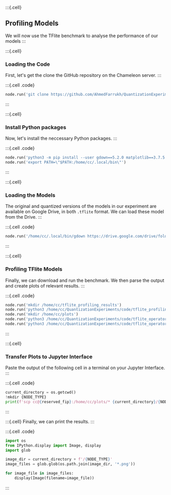 :::{.cell}
## Profiling Models
We will now use the TFlite benchmark to analyse the performance of our models 
:::

:::{.cell}
### Loading the Code
First, let's get the clone the GitHub repository on the Chameleon server.
:::

:::{.cell .code}
```python
node.run('git clone https://github.com/AhmedFarrukh/QuantizationExperiments.git')
```
:::

:::{.cell}
### Install Python packages
Now, let's install the neccessary Python packages.
:::

:::{.cell .code}
```python
node.run('python3 -m pip install --user gdown==5.2.0 matplotlib==3.7.5')
node.run('export PATH=\"$PATH:/home/cc/.local/bin\"')
```
:::

:::{.cell}
### Loading the Models
The original and quantized versions of the models in our experiment are available on Google Drive, in both `.tflite` format. We can load these model from the Drive.
:::

:::{.cell .code}
```python
node.run('/home/cc/.local/bin/gdown https://drive.google.com/drive/folders/1OcJ9ceYg6ZWFJ4QMR0zznsw0KVeHPa4h?usp=drive_link -O /home/cc/models --folder')
```
:::


:::{.cell}
### Profiling TFlite Models 
Finally, we can download and run the benchmark. We then parse the output and create plots of relevant results.
:::

:::{.cell .code}
```python
node.run('mkdir /home/cc/tflite_profiling_results')
node.run('python3 /home/cc/QuantizationExperiments/code/tflite_profiling.py  --results_dir=/home/cc/tflite_profiling_results')
node.run('mkdir /home/cc/plots')
node.run('python3 /home/cc/QuantizationExperiments/code/tflite_operators.py --model=ResNet50 --orig_result_path=/home/cc/tfllite_profiling_results/tflite_ResNet50_profiling.txt --quant_result_path=/home/cc/tfllite_profiling_results/tflite_ResNet50_quant_profiling.txt --output_name=ResNet50')
node.run('python3 /home/cc/QuantizationExperiments/code/tflite_operators.py --model=VGG16 --orig_result_path=/home/cc/tfllite_profiling_results/tflite_VGG16_profiling.txt --quant_result_path=/home/cc/tfllite_profiling_results/tflite_VGG16_quant_profiling.txt --output_name=VGG16')
```
:::

:::{.cell}
### Transfer Plots to Jupyter Interface 
Paste the output of the following cell in a terminal on your Jupyter Interface.
:::

:::{.cell .code}
```python
current_directory = os.getcwd()
!mkdir {NODE_TYPE}
print(f'scp cc@{reserved_fip}:/home/cc/plots/* {current_directory}/{NODE_TYPE}')

```
:::

:::{.cell}
Finally, we can print the results.
:::

:::{.cell .code}
```python
import os
from IPython.display import Image, display
import glob

image_dir = current_directory + f'/{NODE_TYPE}' 
image_files = glob.glob(os.path.join(image_dir, '*.png'))

for image_file in image_files:
    display(Image(filename=image_file))

```
:::
